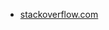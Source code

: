 * [stackoverflow.com](https://stackoverflow.com/questions/4881930/remove-the-last-line-from-a-file-in-bash)
